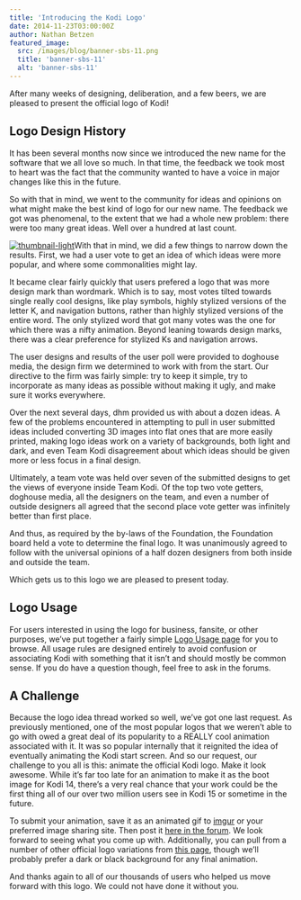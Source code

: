 ```yaml
---
title: 'Introducing the Kodi Logo'
date: 2014-11-23T03:00:00Z
author: Nathan Betzen
featured_image:
  src: /images/blog/banner-sbs-11.png
  title: 'banner-sbs-11'
  alt: 'banner-sbs-11'
---
```

 

 After many weeks of designing, deliberation, and a few beers, we are pleased to present the official logo of Kodi!

 Logo Design History
-------------------

 It has been several months now since we introduced the new name for the software that we all love so much. In that time, the feedback we took most to heart was the fact that the community wanted to have a voice in major changes like this in the future.

 So with that in mind, we went to the community for ideas and opinions on what might make the best kind of logo for our new name. The feedback we got was phenomenal, to the extent that we had a whole new problem: there were too many great ideas. Well over a hundred at last count.

 [![thumbnail-light](/sites/default/files/uploads/thumbnail-light-300x300.png)](/sites/default/files/uploads/thumbnail-light.png)With that in mind, we did a few things to narrow down the results. First, we had a user vote to get an idea of which ideas were more popular, and where some commonalities might lay.

 It became clear fairly quickly that users prefered a logo that was more design mark than wordmark. Which is to say, most votes tilted towards single really cool designs, like play symbols, highly stylized versions of the letter K, and navigation buttons, rather than highly stylized versions of the entire word. The only stylized word that got many votes was the one for which there was a nifty animation. Beyond leaning towards design marks, there was a clear preference for stylized Ks and navigation arrows.

 The user designs and results of the user poll were provided to doghouse media, the design firm we determined to work with from the start. Our directive to the firm was fairly simple: try to keep it simple, try to incorporate as many ideas as possible without making it ugly, and make sure it works everywhere.

 Over the next several days, dhm provided us with about a dozen ideas. A few of the problems encountered in attempting to pull in user submitted ideas included converting 3D images into flat ones that are more easily printed, making logo ideas work on a variety of backgrounds, both light and dark, and even Team Kodi disagreement about which ideas should be given more or less focus in a final design.

 Ultimately, a team vote was held over seven of the submitted designs to get the views of everyone inside Team Kodi. Of the top two vote getters, doghouse media, all the designers on the team, and even a number of outside designers all agreed that the second place vote getter was infinitely better than first place.

 And thus, as required by the by-laws of the Foundation, the Foundation board held a vote to determine the final logo. It was unanimously agreed to follow with the universal opinions of a half dozen designers from both inside and outside the team.

 Which gets us to this logo we are pleased to present today.

 Logo Usage
----------

 For users interested in using the logo for business, fansite, or other purposes, we’ve put together a fairly simple [Logo Usage page](https://kodi.wiki/view/Official:Visual_Identity_Guidelines) for you to browse. All usage rules are designed entirely to avoid confusion or associating Kodi with something that it isn’t and should mostly be common sense. If you do have a question though, feel free to ask in the forums.

 A Challenge
-----------

 Because the logo idea thread worked so well, we’ve got one last request. As previously mentioned, one of the most popular logos that we weren’t able to go with owed a great deal of its popularity to a REALLY cool animation associated with it. It was so popular internally that it reignited the idea of eventually animating the Kodi start screen. And so our request, our challenge to you all is this: animate the official Kodi logo. Make it look awesome. While it’s far too late for an animation to make it as the boot image for Kodi 14, there’s a very real chance that your work could be the first thing all of our over two million users see in Kodi 15 or sometime in the future.

 To submit your animation, save it as an animated gif to [imgur](https://imgur.com/) or your preferred image sharing site. Then post it [here in the forum](https://forum.kodi.tv/showthread.php?tid=209673). We look forward to seeing what you come up with. Additionally, you can pull from a number of other official logo variations from [this page](https://kodi.wiki/view/Official:Media_center_logos), though we’ll probably prefer a dark or black background for any final animation.

 And thanks again to all of our thousands of users who helped us move forward with this logo. We could not have done it without you.

  

 